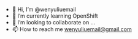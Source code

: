 - 👋 Hi, I’m @wenyuliuemail
- 🌱 I’m currently learning OpenShift
- 💞️ I’m looking to collaborate on ...
- 📫 How to reach me wenyuliuemail@gmail.com

<!---
wenyuliuemail/wenyuliuemail is a ✨ special ✨ repository because its `README.md` (this file) appears on your GitHub profile.
You can click the Preview link to take a look at your changes.
--->
